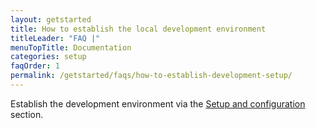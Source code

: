 ```yaml
---
layout: getstarted
title: How to establish the local development environment
titleLeader: "FAQ |"
menuTopTitle: Documentation
categories: setup
faqOrder: 1
permalink: /getstarted/faqs/how-to-establish-development-setup/
---
```


Establish the development environment via the [Setup and configuration](/doc/#setup-and-configuration) section.
